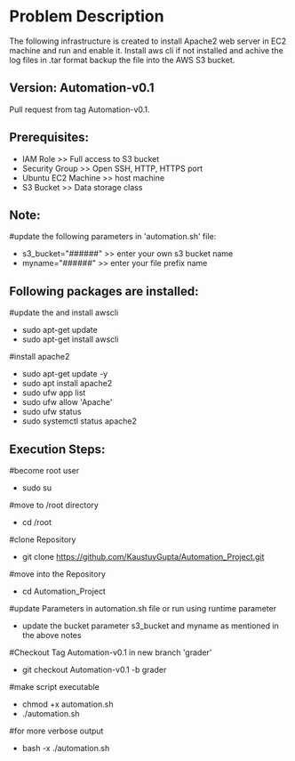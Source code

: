 # Problem Description
The following infrastructure is created to install Apache2 web server in EC2 machine and run and enable it. Install aws cli if not installed and achive the log files in .tar format backup the file into the AWS S3 bucket.

## Version: Automation-v0.1
Pull request from tag Automation-v0.1.

## Prerequisites:
- IAM Role >> Full access to S3 bucket
- Security Group >> Open SSH, HTTP, HTTPS port
- Ubuntu EC2 Machine >> host machine
- S3 Bucket >> Data storage class

## Note:
#update the following parameters in 'automation.sh' file:
- s3_bucket="######"  >> enter your own s3 bucket name
- myname="######"  >> enter your file prefix name

## Following packages are installed:
#update the and install awscli
- sudo apt-get update
- sudo apt-get install awscli

#install apache2
- sudo apt-get update -y
- sudo apt install apache2
- sudo ufw app list
- sudo ufw allow 'Apache'
- sudo ufw status
- sudo systemctl status apache2

## Execution Steps:

#become root user
- sudo su

#move to /root directory
- cd /root

#clone Repository
- git clone https://github.com/KaustuvGupta/Automation_Project.git
			
#move into the Repository
- cd Automation_Project

#update Parameters in automation.sh file or run using runtime parameter

- update the bucket parameter s3_bucket and myname as mentioned in the above notes

#Checkout Tag Automation-v0.1  in new branch 'grader'
- git checkout Automation-v0.1 -b grader

#make script executable

- chmod +x automation.sh
- ./automation.sh

#for more verbose  output
  
- bash -x ./automation.sh
